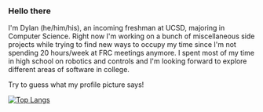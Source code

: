 ### Hello there

I'm Dylan (he/him/his), an incoming freshman at UCSD, majoring in Computer Science. Right now I'm working on a bunch of miscellaneous side projects while trying to find new ways to occupy my time since I'm not spending 20 hours/week at FRC meetings anymore. I spent most of my time in high school on robotics and controls and I'm looking forward to explore different areas of software in college.

Try to guess what my profile picture says! 

[![Top Langs](https://github-readme-stats.vercel.app/api/top-langs/?username=DylanB5402)](https://github.com/anuraghazra/github-readme-stats)


